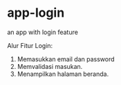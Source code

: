 # app-login
an app with login feature

Alur Fitur Login:
1. Memasukkan email dan password
2. Memvalidasi masukan.
3. Menampilkan halaman beranda.
